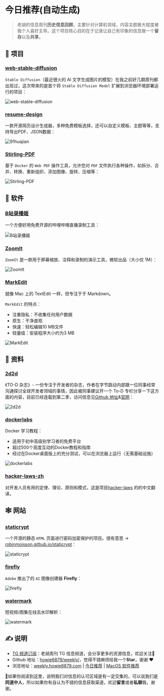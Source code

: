 # 今日推荐(自动生成)

> 老胡的信息周刊**历史信息回顾**，主要针对计算机领域，内容主题极大程度被我个人喜好主导。这个项目核心目的在于记录让自己有印象的信息做一个**留存**以及**共享**。


## 🎯 项目 

### [web-stable-diffusion](https://github.com/mlc-ai/web-stable-diffusion)

`Stable Diffusion`（最近很火的 AI 文字生成图片的模型）在我之前好几期周刊都出现过，这次带来的是首个将 `Stable Diffusion Model` 扩展到浏览器环境部署运行的项目：

![web-stable-diffusion](https://images-1252557999.file.myqcloud.com/uPic/web-stable-diffusion.jpg) 

### [resume-design](https://github.com/huajian-pro/resume-design)

一款开源简历设计生成器，多种免费模板选择，还可以自定义模板、主题等等，支持导出PDF、JSON数据：

![91huajian](https://images-1252557999.file.myqcloud.com/uPic/MHN7Rb.jpg) 

### [Stirling-PDF](https://github.com/Frooodle/Stirling-PDF)

基于 `Docker` 的 `Web PDF` 操作工具，允许您对 `PDF` 文件执行各种操作，如拆分、合并、转换、重新组织、添加图像、旋转、压缩等：

![Stirling-PDF](https://images-1252557999.file.myqcloud.com/uPic/Stirling-PDF.png) 

## 🤖 软件 

### [B站录播姬](https://rec.danmuji.org/)

一个方便好用免费开源的哔哩哔哩直播录制工具：

![B站录播姬](https://images-1252557999.file.myqcloud.com/uPic/B站录播姬.jpg) 

### [ZoomIt](https://learn.microsoft.com/en-us/sysinternals/downloads/zoomit)

`ZoomIt` 是一款用于屏幕缩放、注释和录制的演示工具，微软出品（大小仅 1M）：

![ZoomIt](https://images-1252557999.file.myqcloud.com/uPic/ZoomIt.jpg) 

### [MarkEdit](https://github.com/MarkEdit-app/MarkEdit)

就像 Mac 上的 TextEdit 一样，但专注于于 Markdown。

`MarkEdit` 的特点：
- 注重隐私：不收集任何用户数据
- 原生：干净直观
- 快速：轻松编辑10 MB文件
- 轻量级：安装程序大小约为3 MB

![MarkEdit](https://images-1252557999.file.myqcloud.com/uPic/MarkEdit.png) 

## 👀 资料 

### [2d2d](https://2d2d.io/)

《TO-D 杂志》- 一份专注于开发者的杂志，作者在字节跳动内部跟一位同事经常沟通探讨全球开发者领域的事情，因此被同事建议开一个 To-D 专栏分享一下这方面的内容，目前已经连载到第二季，访问信息见[Github 地址](https://github.com/zineland/2d2d)&[官网](https://2d2d.io/)：

![2d2d](https://images-1252557999.file.myqcloud.com/uPic/2d2d.jpg) 

### [dockerlabs](https://github.com/collabnix/dockerlabs)

Docker 学习教程：

- 适用于初中高级别学习者的免费平台
- 超过500个高度互动的Docker教程和指南
- 经过在Docker桌面版上的充分测试，可以在浏览器上运行（无需基础设施）

![dockerlabs](https://images-1252557999.file.myqcloud.com/uPic/dockerlabs.jpeg) 

### [hacker-laws-zh](https://github.com/nusr/hacker-laws-zh)

对开发人员有用的定律、理论、原则和模式，这是项目[hacker-laws](https://github.com/dwmkerr/hacker-laws) 的的中文翻译。 

## 🕸 网站 

### [staticrypt](https://github.com/robinmoisson/staticrypt)

一个开源的静态 `HTML` 页面进行密码加密保护的项目。很有意思 -> [robinmoisson.github.io/staticrypt](https://robinmoisson.github.io/staticrypt/)：

![staticrypt](https://images-1252557999.file.myqcloud.com/uPic/staticrypt.jpg) 

### [firefly](https://firefly.adobe.com/)

`Adobe` 推出了的 `AI` 图像创建器 **Firefly**：

![firefly](https://images-1252557999.file.myqcloud.com/uPic/firefly.jpg) 

### [watermark](https://watermark.liumingye.cn/)

短视频/图集在线去水印解析：

![watermark](https://images-1252557999.file.myqcloud.com/uPic/watermark.jpg) 

## ✍️ 说明

- [TG 频道订阅](https://t.me/howie_weekly)：老胡周刊 TG 信息频道，会分享更多的资源信息，欢迎关注👏
- Github 地址：[howie6879/weekly/](https://github.com/howie6879/weekly/)，觉得不错麻烦给我一个**Star**，谢谢 ❤️
- 浏览地址：[weekly.howie6879.com](https://weekly.howie6879.com) | [今日推荐](https://weekly.howie6879.com/recommend/index.html) | [MacOS 软件推荐](https://weekly.howie6879.com/soft/mac.html)

🙌如果你阅读到这里，说明我们对信息的认可区域是有一定交集的，可以说我们是**同道中人**，所以如果你有自认为不错的信息获取渠道，欢迎**留言**或者**私聊**我，谢谢。
